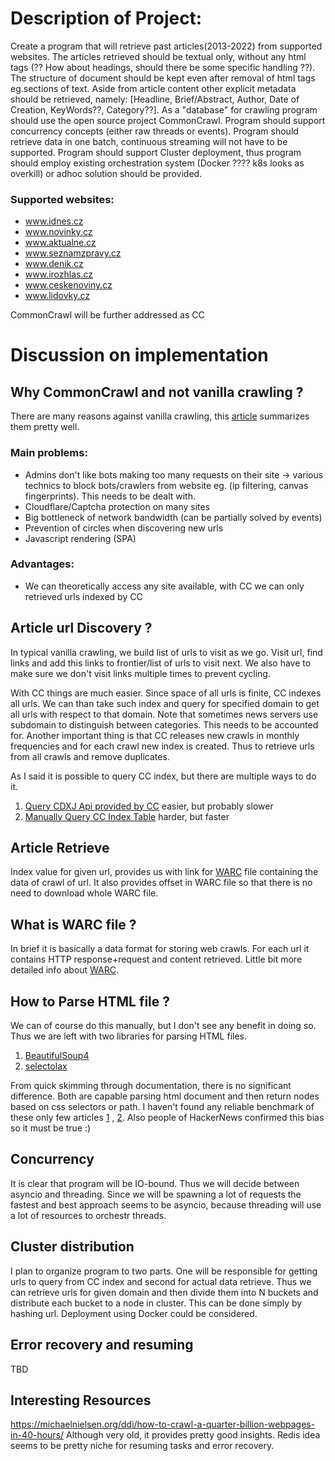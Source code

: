 # Description of Project:

Create a program that will retrieve past articles(2013-2022) from supported websites.
The articles retrieved should be textual only, without any html tags (?? How about headings, should there be some specific handling ??). The structure of document should be kept even after removal of html tags eg.sections of text. Aside from article content other explicit metadata should be retrieved, namely: [Headline, Brief/Abstract, Author, Date of Creation, KeyWords??, Category??]. As a "database" for crawling program should use the open source project CommonCrawl. Program should support concurrency concepts (either raw threads or events). Program should retrieve data in one batch, continuous streaming will not have to be supported. Program should support Cluster deployment, thus program should employ existing orchestration system (Docker ???? k8s looks as overkill) or adhoc solution should be provided.

### Supported websites:
- www.idnes.cz
- www.novinky.cz
- www.aktualne.cz
- www.seznamzpravy.cz
- www.denik.cz
- www.irozhlas.cz
- www.ceskenoviny.cz
- www.lidovky.cz


CommonCrawl will be further addressed as CC
# Discussion on implementation

## Why CommonCrawl and not vanilla crawling ?
There are many reasons against vanilla crawling, this [article](https://scrapeops.io/blog/the-state-of-web-scraping-2022/) summarizes them pretty well.

### Main problems:
- Admins don't like bots making too many requests on their site -> various technics to block bots/crawlers from website eg. (ip filtering, canvas fingerprints). This needs to be dealt with.
- Cloudflare/Captcha protection on many sites
- Big bottleneck of network bandwidth (can be partially solved by events)
- Prevention of circles when discovering new urls
- Javascript rendering (SPA)

### Advantages:
- We can theoretically access any site available, with CC we can only retrieved urls indexed by CC

## Article url Discovery ?
In typical vanilla crawling, we build list of urls to visit as we go. Visit url, find links and add this links to frontier/list of urls to visit next. We also have to make sure we don't visit links multiple times to prevent cycling.

With CC things are much easier. Since space of all urls is finite, CC indexes all urls. We can than take such index and query for specified domain to get all urls with respect to that domain. Note that sometimes news servers use subdomain to distinguish between categories. This needs to be accounted for. Another important thing is that CC releases new crawls in monthly frequencies and for each crawl new index is created. Thus to retrieve urls from all crawls and remove duplicates.

As I said it is possible to query CC index, but there are multiple ways to do it.
1. [Query CDXJ Api provided by CC](https://pywb.readthedocs.io/en/latest/manual/cdxserver_api.html#api-reference) easier, but probably slower
2. [Manually Query CC Index Table](https://github.com/commoncrawl/cc-index-table/blob/master/README.md) harder, but faster

## Article Retrieve
Index value for given url, provides us with link for [WARC](https://www.iso.org/obp/ui/#!iso:std:68004:en) file containing the data of crawl of url. It also provides offset in WARC file so that there is no need to download whole WARC file.

## What is WARC file ?
In brief it is basically a data format for storing web crawls. For each url it contains HTTP response+request and content retrieved. Little bit more detailed info about [WARC](https://archive-it.org/blog/post/the-stack-warc-file/).

## How to Parse HTML file ?
We can of course do this manually, but I don't see any benefit in doing so.
Thus we are left with two libraries for parsing HTML files.
1. [BeautifulSoup4](https://www.crummy.com/software/BeautifulSoup/bs4/doc)
2. [selectolax](https://selectolax.readthedocs.io/en/latest/lexbor.html)

From quick skimming through documentation, there is no significant difference. Both are capable parsing html document and then return nodes based on css selectors or path. I haven't found any reliable benchmark of these only few articles [1](https://medium.com/@ArtMyftiu/web-data-extraction-in-its-multitudes-using-python-b5849b92931c) , [2](https://rushter.com/blog/python-fast-html-parser/). Also people of HackerNews confirmed this bias so it must be true :)

## Concurrency
It is clear that program will be IO-bound. Thus we will decide between asyncio and threading. Since we will be spawning a lot of requests the fastest and best approach seems to be asyncio, because threading will use a lot of resources to orchestr threads.

## Cluster distribution
I plan to organize program to two parts. One will be responsible for getting urls to query from CC index and second for actual data retrieve. Thus we can retrieve urls for given domain and then divide them into N buckets and distribute each bucket to a node in cluster. This can be done simply by hashing url. Deployment using Docker could be considered.

## Error recovery and resuming
TBD



## Interesting Resources
https://michaelnielsen.org/ddi/how-to-crawl-a-quarter-billion-webpages-in-40-hours/ Although very old, it provides pretty good insights.
Redis idea seems to be pretty niche for resuming tasks and error recovery.
















